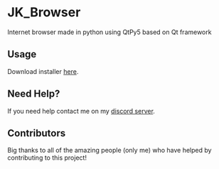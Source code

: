 # JK_Browser
Internet browser made in python using QtPy5 based on Qt framework

## Usage
Download installer [here](https://www.mediafire.com/file/udr0ar6syw58g9j/JK_BrowserSetupFile.exe/file).

## Need Help?
If you need help contact me on my [discord server](https://discord.gg/xgET5epJE6).

## Contributors
Big thanks to all of the amazing people (only me) who have helped by contributing to this project!
